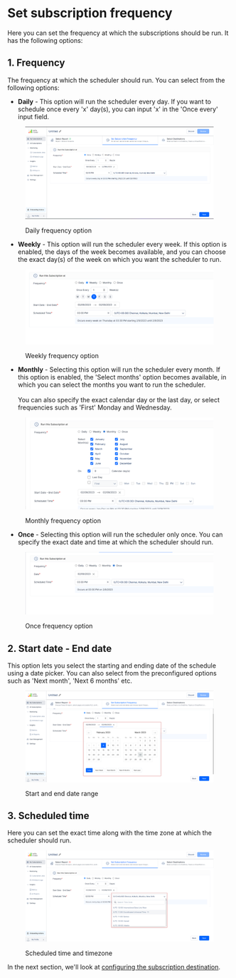 # Set subscription frequency

Here you can set the frequency at which the subscriptions should be run. It has the following options:

## 1. Frequency

The frequency at which the scheduler should run. You can select from the following options:&#x20;

* **Daily** - This option will run the scheduler every day.  If you want to schedule once every 'x' day(s), you can input 'x' in the 'Once every' input field.

<figure><img src="../../../.gitbook/assets/image (86).png" alt=""><figcaption><p>Daily frequency option</p></figcaption></figure>

* **Weekly** - This option will run the scheduler every week. If this option is enabled, the days of the week becomes available, and you can choose the exact day(s) of the week on which you want the scheduler to run.

<figure><img src="../../../.gitbook/assets/weekly-frequency.png" alt=""><figcaption><p>Weekly frequency option</p></figcaption></figure>

* **Monthly** - Selecting this option will run the scheduler every month. If this option is enabled, the 'Select months' option becomes available, in which you can select the months you want to run the scheduler. \
  \
  You can also specify the exact calendar day or the last day, or select frequencies such as 'First' Monday and Wednesday.

<figure><img src="../../../.gitbook/assets/monthly-frequency.png" alt=""><figcaption><p>Monthly frequency option</p></figcaption></figure>

* **Once** - Selecting this option will run the scheduler only once. You can specify the exact date and time at which the scheduler should run.

<figure><img src="../../../.gitbook/assets/once-frequency.png" alt=""><figcaption><p>Once frequency option</p></figcaption></figure>

## 2. Start date - End date&#x20;

This option lets you select the starting and ending date of the schedule using a date picker. You can also select from the preconfigured options such as 'Next month', 'Next 6 months' etc.&#x20;

<figure><img src="../../../.gitbook/assets/frequency-date.png" alt=""><figcaption><p>Start and end date range</p></figcaption></figure>

## 3. Scheduled time&#x20;

Here you can set the exact time along with the time zone at which the scheduler should run.

<figure><img src="../../../.gitbook/assets/timezone.png" alt=""><figcaption><p>Scheduled time and timezone</p></figcaption></figure>

In the next section, we'll look at [configuring the subscription destination](select-destination-s/).
